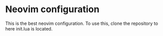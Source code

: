 # Neovim configuration

This is the best neovim configuration.
To use this, clone the repository to here init.lua is located.
